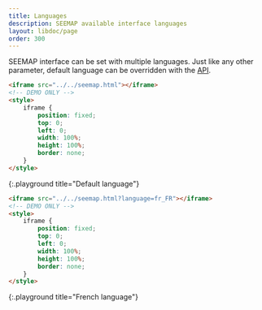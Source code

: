 ```yaml
---
title: Languages
description: SEEMAP available interface languages
layout: libdoc/page
order: 300
---
```

SEEMAP interface can be set with multiple languages. Just like any other parameter, default language can be overridden with the [API](api.html).

```html
<iframe src="../../seemap.html"></iframe>
<!-- DEMO ONLY -->
<style>
    iframe {
        position: fixed;
        top: 0;
        left: 0;
        width: 100%;
        height: 100%;
        border: none;
    }
</style>
```
{:.playground title="Default language"}

```html
<iframe src="../../seemap.html?language=fr_FR"></iframe>
<!-- DEMO ONLY -->
<style>
    iframe {
        position: fixed;
        top: 0;
        left: 0;
        width: 100%;
        height: 100%;
        border: none;
    }
</style>
```
{:.playground title="French language"}